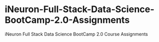 # iNeuron-Full-Stack-Data-Science-BootCamp-2.0-Assignments
iNeuron Full Stack Data Science BootCamp 2.0 Course Assignments

